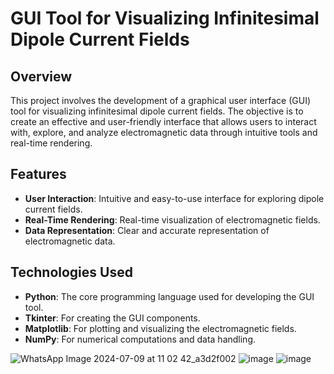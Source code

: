 # GUI Tool for Visualizing Infinitesimal Dipole Current Fields

## Overview
This project involves the development of a graphical user interface (GUI) tool for visualizing infinitesimal dipole current fields. The objective is to create an effective and user-friendly interface that allows users to interact with, explore, and analyze electromagnetic data through intuitive tools and real-time rendering.

## Features
- **User Interaction**: Intuitive and easy-to-use interface for exploring dipole current fields.
- **Real-Time Rendering**: Real-time visualization of electromagnetic fields.
- **Data Representation**: Clear and accurate representation of electromagnetic data.

## Technologies Used
- **Python**: The core programming language used for developing the GUI tool.
- **Tkinter**: For creating the GUI components.
- **Matplotlib**: For plotting and visualizing the electromagnetic fields.
- **NumPy**: For numerical computations and data handling.


![WhatsApp Image 2024-07-09 at 11 02 42_a3d2f002](https://github.com/17himanshu/Antenna-Project/assets/96365482/9ddcdf4a-812f-4dfb-b109-2bf7567c56b9)
![image](https://github.com/17himanshu/Antenna-Project/assets/96365482/26bd77c1-57b4-45d9-a0f2-d20cee16cd41)
![image](https://github.com/17himanshu/Antenna-Project/assets/96365482/abc9b460-e757-4329-afe6-a46a538fe054)


